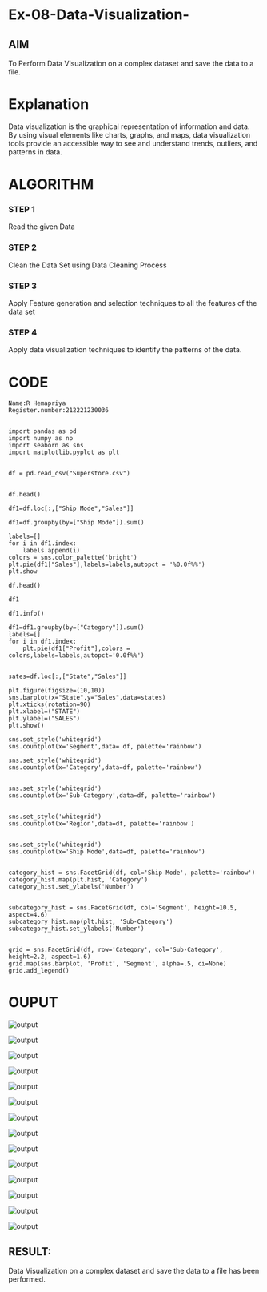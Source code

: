 # Ex-08-Data-Visualization-

## AIM
To Perform Data Visualization on a complex dataset and save the data to a file. 

# Explanation
Data visualization is the graphical representation of information and data. By using visual elements like charts, graphs, and maps, data visualization tools provide an accessible way to see and understand trends, outliers, and patterns in data.

# ALGORITHM
### STEP 1
Read the given Data
### STEP 2
Clean the Data Set using Data Cleaning Process
### STEP 3
Apply Feature generation and selection techniques to all the features of the data set
### STEP 4
Apply data visualization techniques to identify the patterns of the data.


# CODE
```
Name:R Hemapriya
Register.number:212221230036


import pandas as pd
import numpy as np
import seaborn as sns
import matplotlib.pyplot as plt


df = pd.read_csv("Superstore.csv")


df.head()

df1=df.loc[:,["Ship Mode","Sales"]]

df1=df.groupby(by=["Ship Mode"]).sum()

labels=[]
for i in df1.index:
    labels.append(i)
colors = sns.color_palette('bright')
plt.pie(df1["Sales"],labels=labels,autopct = '%0.0f%%')
plt.show

df.head()

df1

df1.info()

df1=df1.groupby(by=["Category"]).sum()
labels=[]
for i in df1.index:
    plt.pie(df1["Profit"],colors = colors,labels=labels,autopct='0.0f%%')


sates=df.loc[:,["State","Sales"]]

plt.figure(figsize=(10,10))
sns.barplot(x="State",y="Sales",data=states)
plt.xticks(rotation=90)
plt.xlabel=("STATE")
plt.ylabel=("SALES")
plt.show()

sns.set_style('whitegrid')
sns.countplot(x='Segment',data= df, palette='rainbow')

sns.set_style('whitegrid')
sns.countplot(x='Category',data=df, palette='rainbow')


sns.set_style('whitegrid')
sns.countplot(x='Sub-Category',data=df, palette='rainbow')


sns.set_style('whitegrid')
sns.countplot(x='Region',data=df, palette='rainbow')


sns.set_style('whitegrid')
sns.countplot(x='Ship Mode',data=df, palette='rainbow')


category_hist = sns.FacetGrid(df, col='Ship Mode', palette='rainbow')
category_hist.map(plt.hist, 'Category')
category_hist.set_ylabels('Number')


subcategory_hist = sns.FacetGrid(df, col='Segment', height=10.5, aspect=4.6)
subcategory_hist.map(plt.hist, 'Sub-Category')
subcategory_hist.set_ylabels('Number')


grid = sns.FacetGrid(df, row='Category', col='Sub-Category', height=2.2, aspect=1.6)
grid.map(sns.barplot, 'Profit', 'Segment', alpha=.5, ci=None)
grid.add_legend()
```

# OUPUT
![output](https://github.com/Hemapriya-2004/Ex-08-Data-Visualization-/blob/main/1.1.png)

![output](https://github.com/Hemapriya-2004/Ex-08-Data-Visualization-/blob/main/1.2.png)

![output](https://github.com/Hemapriya-2004/Ex-08-Data-Visualization-/blob/main/1.3.png)

![output](https://github.com/Hemapriya-2004/Ex-08-Data-Visualization-/blob/main/1.4.png)

![output](https://github.com/Hemapriya-2004/Ex-08-Data-Visualization-/blob/main/1.5.png)

![output](https://github.com/Hemapriya-2004/Ex-08-Data-Visualization-/blob/main/1.6.png)

![output](https://github.com/Hemapriya-2004/Ex-08-Data-Visualization-/blob/main/1.7.png)

![output](https://github.com/Hemapriya-2004/Ex-08-Data-Visualization-/blob/main/1.8.png)

![output](https://github.com/Hemapriya-2004/Ex-08-Data-Visualization-/blob/main/1.9.png)

![output](https://github.com/Hemapriya-2004/Ex-08-Data-Visualization-/blob/main/1.10.png)

![output](https://github.com/Hemapriya-2004/Ex-08-Data-Visualization-/blob/main/1.11.png)

![output](https://github.com/Hemapriya-2004/Ex-08-Data-Visualization-/blob/main/1.12.png)

![output](https://github.com/Hemapriya-2004/Ex-08-Data-Visualization-/blob/main/1.13.png)

![output](https://github.com/Hemapriya-2004/Ex-08-Data-Visualization-/blob/main/1.14.png)
## RESULT:
Data Visualization on a complex dataset and save the data to a file has been performed.
